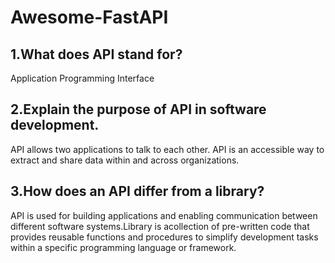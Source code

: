 # Awesome-FastAPI

## 1.What does API stand for?
Application Programming Interface

## 2.Explain the purpose of API in software development.
API allows two applications to talk to each other. API is an accessible way to extract and share data within and across organizations.

## 3.How does an API differ from a library?
API is used for building applications and enabling communication between different software systems.Library is acollection of pre-written code that provides reusable functions and procedures to simplify development tasks within a specific programming language or framework.
